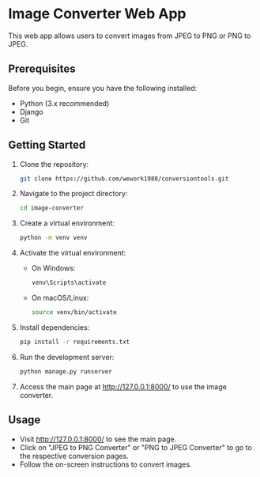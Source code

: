 # Image Converter Web App

This web app allows users to convert images from JPEG to PNG or PNG to JPEG.

## Prerequisites

Before you begin, ensure you have the following installed:

- Python (3.x recommended)
- Django
- Git

## Getting Started

1. Clone the repository:

    ```bash
    git clone https://github.com/wework1988/conversiontools.git
    ```

2. Navigate to the project directory:

    ```bash
    cd image-converter
    ```

3. Create a virtual environment:

    ```bash
    python -m venv venv
    ```

4. Activate the virtual environment:

    - On Windows:

        ```bash
        venv\Scripts\activate
        ```

    - On macOS/Linux:

        ```bash
        source venv/bin/activate
        ```

5. Install dependencies:

    ```bash
    pip install -r requirements.txt
    ```

6. Run the development server:

    ```bash
    python manage.py runserver
    ```

7. Access the main page at http://127.0.0.1:8000/ to use the image converter.

## Usage

- Visit http://127.0.0.1:8000/ to see the main page.
- Click on "JPEG to PNG Converter" or "PNG to JPEG Converter" to go to the respective conversion pages.
- Follow the on-screen instructions to convert images.